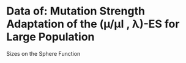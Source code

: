 # Data of: Mutation Strength Adaptation of the (µ/µI , λ)-ES for Large Population
Sizes on the Sphere Function




